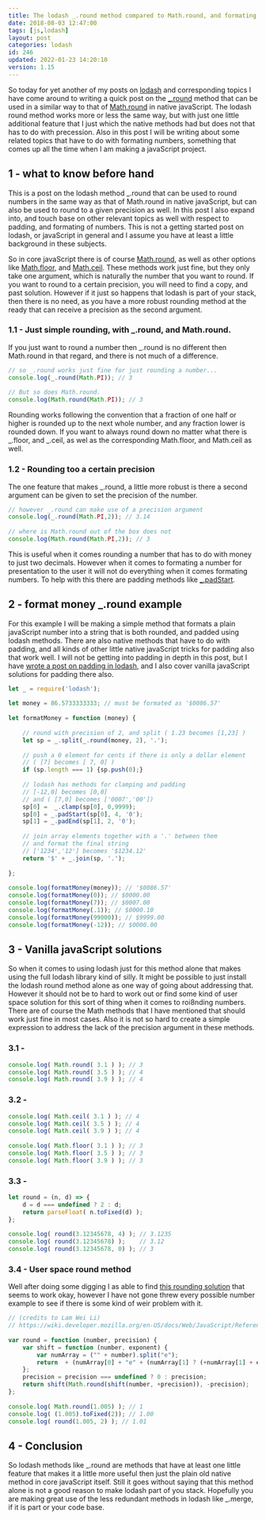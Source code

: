 ```yaml
---
title: The lodash _.round method compared to Math.round, and formating fun.
date: 2018-08-03 12:47:00
tags: [js,lodash]
layout: post
categories: lodash
id: 246
updated: 2022-01-23 14:20:10
version: 1.15
---
```


So today for yet another of my posts on [lodash](https://lodash.com/) and corresponding topics I have come around to writing a quick post on the [\_.round](https://lodash.com/docs/4.17.10#round) method that can be used in a similar way to that of [Math.round](/2020/06/15/js-math-round/) in native javaScript. The lodash round method works more or less the same way, but with just one little additional feature that I just which the native methods had but does not that has to do with precession. Also in this post I will be writing about some related topics that have to do with formating numbers, something that comes up all the time when I am making a javaScript project.

<!-- more -->

## 1 - what to know before hand

This is a post on the lodash method \_.round that can be used to round numbers in the same way as that of Math.round in native javaScript, but can also be used to round to a given precision as well. In this post I also expand into, and touch base on other relevant topics as well with respect to padding, and formating of numbers. This is not a getting started post on lodash, or javaScript in general and I assume you have at least a little background in these subjects.

So in core javaScript there is of course [Math.round](https://developer.mozilla.org/en-US/docs/Web/JavaScript/Reference/Global_Objects/Math/round), as well as other options like [Math.floor](https://developer.mozilla.org/en-US/docs/Web/JavaScript/Reference/Global_Objects/Math/floor), and [Math.ceil](https://developer.mozilla.org/en-US/docs/Web/JavaScript/Reference/Global_Objects/Math/ceil). These methods work just fine, but they only take one argument, which is naturally the number that you want to round. If you want to round to a certain precision, you will need to find a copy, and past solution. However if it just so happens that lodash is part of your stack, then there is no need, as you have a more robust rounding method at the ready that can receive a precision as the second argument.

### 1.1 - Just simple rounding, with \_.round, and Math.round.

If you just want to round a number then \_.round is no different then Math.round in that regard, and there is not much of a difference.

```js
// so _.round works just fine for just rounding a number...
console.log(_.round(Math.PI)); // 3
 
// But so does Math.round.
console.log(Math.round(Math.PI)); // 3
```

Rounding works following the convention that a fraction of one half or higher is rounded up to the next whole number, and any fraction lower is rounded down. If you want to always round down no matter what there is \_.floor, and \_.ceil, as wel as the corresponding Math.floor, and Math.ceil as well.

### 1.2 - Rounding too a certain precision

The one feature that makes \_.round, a little more robust is there a second argument can be given to set the precision of the number.

```js
// however _.round can make use of a precision argument
console.log(_.round(Math.PI,2)); // 3.14
 
// where is Math.round out of the box does not
console.log(Math.round(Math.PI,2)); // 3
```

This is useful when it comes rounding a number that has to do with money to just two decimals. However when it comes to formating a number for presentation to the user it will not do everything when it comes formating numbers. To help with this there are padding methods like [\_.padStart](/2018/08/03/lodash_padding/).

## 2 - format money \_.round example

For this example I will be making a simple method that formats a plain javaScript number into a string that is both rounded, and padded using lodash methods. There are also native methods that have to do with padding, and all kinds of other little native javaScript tricks for padding also that work well. I will not be getting into padding in depth in this post, but I have [wrote a post on padding in lodash](/2018/08/03/lodash_padding/), and I also cover vanilla javaScript solutions for padding there also.

```js
let _ = require('lodash');
 
let money = 86.5733333333; // must be formated as '$0086.57'
 
let formatMoney = function (money) {
 
    // round with precision of 2, and split ( 1.23 becomes [1,23] )
    let sp = _.split(_.round(money, 2), '.');
 
    // push a 0 element for cents if there is only a dollar element
    // ( [7] becomes [ 7, 0] )
    if (sp.length === 1) {sp.push(0);}
 
    // lodash has methods for clamping and padding
    // [-12,0] becomes [0,0]
    // and ( [7,0] becomes ['0007','00'])
    sp[0] =  _.clamp(sp[0], 0,9999);
    sp[0] = _.padStart(sp[0], 4, '0');
    sp[1] = _.padEnd(sp[1], 2, '0');
 
    // join array elements together with a '.' between them
    // and format the final string
    // ['1234','12'] becomes '$1234.12'
    return '$' + _.join(sp, '.');
 
};
 
console.log(formatMoney(money)); // '$0086.57'
console.log(formatMoney(0)); // $0000.00
console.log(formatMoney(7)); // $0007.00
console.log(formatMoney(.1)); // $0000.10
console.log(formatMoney(99000)); // $9999.00
console.log(formatMoney(-12)); // $0000.00
```

## 3 - Vanilla javaScript solutions

So when it comes to using lodash just for this method alone that makes using the full lodash library kind of silly. It might be possible to just install the lodash round method alone as one way of going about addressing that. However it should not be to hard to work out or find some kind of user space solution for this sort of thing when it comes to roi8nding numbers. There are of course the Math methods that I have mentioned that should work just fine in most cases. Also it is not so hard to create a simple expression to address the lack of the precision argument in these methods.

### 3.1 - 

```js
console.log( Math.round( 3.1 ) ); // 3
console.log( Math.round( 3.5 ) ); // 4
console.log( Math.round( 3.9 ) ); // 4
```

### 3.2 -

```js
console.log( Math.ceil( 3.1 ) ); // 4
console.log( Math.ceil( 3.5 ) ); // 4
console.log( Math.ceil( 3.9 ) ); // 4
 
console.log( Math.floor( 3.1 ) ); // 3
console.log( Math.floor( 3.5 ) ); // 3
console.log( Math.floor( 3.9 ) ); // 3
```

### 3.3 -

```js
let round = (n, d) => {
    d = d === undefined ? 2 : d;
    return parseFloat( n.toFixed(d) );
};
 
console.log( round(3.12345678, 4) ); // 3.1235
console.log( round(3.12345678) );    // 3.12
console.log( round(3.12345678, 0) ); // 3
```

### 3.4  - User space round method

Well after doing some digging I as able to find [this rounding solution](https://wiki.developer.mozilla.org/en-US/docs/Web/JavaScript/Reference/Global_Objects/Math/round$revision/1383484) that seems to work okay, however I have not gone threw every possible number example to see if there is some kind of weir problem with it.


```js
// (credits to Lam Wei Li)
// https://wiki.developer.mozilla.org/en-US/docs/Web/JavaScript/Reference/Global_Objects/Math/round$revision/1383484
 
var round = function (number, precision) {
    var shift = function (number, exponent) {
        var numArray = ("" + number).split("e");
        return  + (numArray[0] + "e" + (numArray[1] ? (+numArray[1] + exponent) : exponent));
    };
    precision = precision === undefined ? 0 : precision;
    return shift(Math.round(shift(number, +precision)), -precision);
};
 
console.log( Math.round(1.005) ); // 1
console.log( (1.005).toFixed(2)); // 1.00
console.log( round(1.005, 2) ); // 1.01
```

## 4 - Conclusion

So lodash methods like \_.round are methods that have at least one little feature that makes it a little more useful then just the plain old native method in core javaScript itself. Still it goes without saying that this method alone is not a good reason to make lodash part of you stack. Hopefully you are making great use of the less redundant methods in lodash like \_.merge, if it is part or your code base.